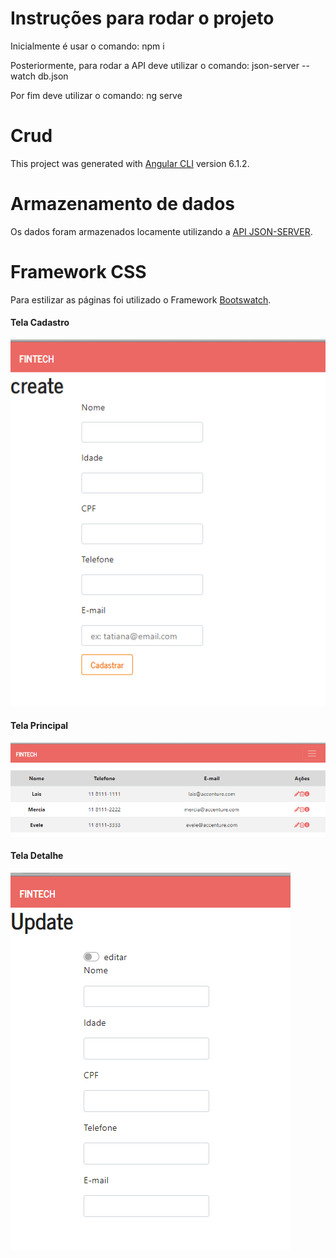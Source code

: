 
# Instruções para rodar o projeto

Inicialmente é usar o comando:
npm i

Posteriormente, para rodar a API deve utilizar o comando:
json-server --watch db.json

Por fim deve utilizar o comando:
ng serve

# Crud

This project was generated with [Angular CLI](https://github.com/angular/angular-cli) version 6.1.2.

# Armazenamento de dados

Os dados foram armazenados locamente utilizando a [API JSON-SERVER](https://github.com/typicode/json-server).

# Framework CSS

Para estilizar as páginas foi utilizado o Framework [Bootswatch](https://bootswatch.com/).


#### Tela Cadastro

![image](https://github.com/laisvidoto1994/angular2/blob/master/imagens%20das%20telas/crud/cadastro.PNG)

#### Tela Principal

![image](https://github.com/laisvidoto1994/angular2/blob/master/imagens%20das%20telas/crud/inicial.PNG)

#### Tela Detalhe

![image](https://github.com/laisvidoto1994/angular2/blob/master/imagens%20das%20telas/crud/update.PNG)
